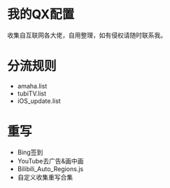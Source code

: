 # 我的QX配置
收集自互联网各大佬，自用整理，如有侵权请随时联系我。

# 分流规则
- amaha.list
- tubiTV.list
- iOS_update.list

# 重写
- Bing签到
- YouTube去广告&画中画
- Bilibili_Auto_Regions.js
- 自定义收集重写合集



